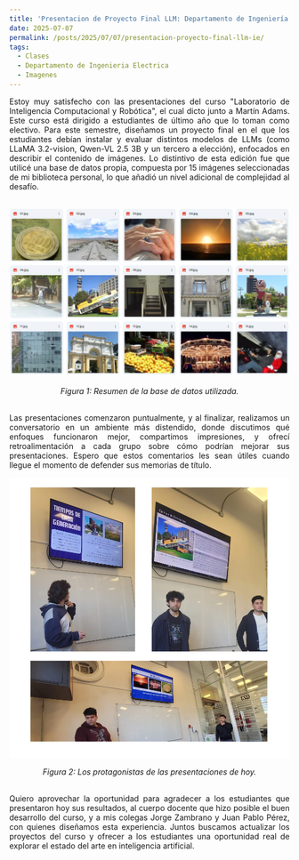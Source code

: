 ```yaml
---
title: 'Presentacion de Proyecto Final LLM: Departamento de Ingeniería Eléctrica de la Universidad de Chile'
date: 2025-07-07
permalink: /posts/2025/07/07/presentacion-proyecto-final-llm-ie/
tags:
  - Clases
  - Departamento de Ingenieria Electrica
  - Imagenes
---
```

<div style="text-align: justify;">Estoy muy satisfecho con las presentaciones del curso "Laboratorio de Inteligencia Computacional y Robótica", el cual dicto junto a Martín Adams. Este curso está dirigido a estudiantes de último año que lo toman como electivo. Para este semestre, diseñamos un proyecto final en el que los estudiantes debían instalar y evaluar distintos modelos de LLMs (como LLaMA 3.2-vision, Qwen-VL 2.5 3B y un tercero a elección), enfocados en describir el contenido de imágenes. Lo distintivo de esta edición fue que utilicé una base de datos propia, compuesta por 15 imágenes seleccionadas de mi biblioteca personal, lo que añadió un nivel adicional de complejidad al desafío.</div>

<br>
<p align="center">
  <p align="center">
  <img src="/files/proyectos_2025_EL5206_01.png" alt="Resumen de la base de datos utilizada">
</p>
<p align="center">
  <em>Figura 1: Resumen de la base de datos utilizada.</em>
</p>
<br>

<div style="text-align: justify;">Las presentaciones comenzaron puntualmente, y al finalizar, realizamos un conversatorio en un ambiente más distendido, donde discutimos qué enfoques funcionaron mejor, compartimos impresiones, y ofrecí retroalimentación a cada grupo sobre cómo podrían mejorar sus presentaciones. Espero que estos comentarios les sean útiles cuando llegue el momento de defender sus memorias de título.</div>

<p align="center">
  <p align="center">
  <img src="/files/proyectos_2025_EL5206_02.png" alt="Los protagonistas de las presentaciones de hoy">
</p>
<p align="center">
  <em>Figura 2: Los protagonistas de las presentaciones de hoy.</em>
</p>
<br>
<div style="text-align: justify;">Quiero aprovechar la oportunidad para agradecer a los estudiantes que presentaron hoy sus resultados, al cuerpo docente que hizo posible el buen desarrollo del curso, y a mis colegas Jorge Zambrano y Juan Pablo Pérez, con quienes diseñamos esta experiencia. Juntos buscamos actualizar los proyectos del curso y ofrecer a los estudiantes una oportunidad real de explorar el estado del arte en inteligencia artificial.</div>
